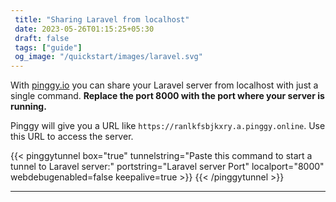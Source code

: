 ```yaml
---
 title: "Sharing Laravel from localhost" 
 date: 2023-05-26T01:15:25+05:30 
 draft: false 
 tags: ["guide"]
 og_image: "/quickstart/images/laravel.svg"
---
```


With [pinggy.io](https://pinggy.io) you can share your Laravel server from localhost with just a single command. **Replace the port 8000 with the port where your server is running.**

Pinggy will give you a URL like `https://ranlkfsbjkxry.a.pinggy.online`. Use this URL to access the server.

{{< pinggytunnel box="true" tunnelstring="Paste this command to start a tunnel to Laravel server:" portstring="Laravel server Port" localport="8000" webdebugenabled=false keepalive=true >}}
{{< /pinggytunnel >}}

<hr>

